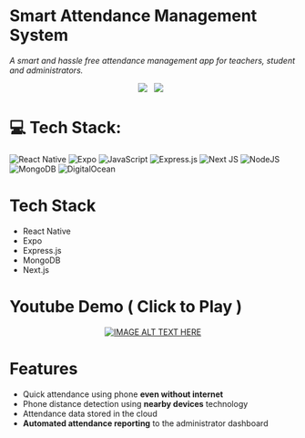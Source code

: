 # Smart Attendance Management System

_A smart and hassle free attendance management app for teachers, student and administrators._

<p align="center">
  <a href="https://github.com/c-shubh/GRIET-2k23/fork"><img src="https://img.shields.io/github/forks/c-shubh/GRIET-2k23?style=for-the-badge&logo=appveyor" /></a>&nbsp;&nbsp;
  <a href="#"><img src="https://img.shields.io/github/stars/c-shubh/GRIET-2k23?style=for-the-badge&logo=appveyor"/></a>&nbsp;&nbsp;
</p>

# 💻 Tech Stack:

![React Native](https://img.shields.io/badge/react_native-%2320232a.svg?style=for-the-badge&logo=react&logoColor=%2361DAFB)
![Expo](https://img.shields.io/badge/expo-1C1E24?style=for-the-badge&logo=expo&logoColor=#D04A37)
![JavaScript](https://img.shields.io/badge/javascript-%23323330.svg?style=for-the-badge&logo=javascript&logoColor=%23F7DF1E)
![Express.js](https://img.shields.io/badge/express.js-%23404d59.svg?style=for-the-badge&logo=express&logoColor=%2361DAFB)
![Next JS](https://img.shields.io/badge/Next-black?style=for-the-badge&logo=next.js&logoColor=white)
![NodeJS](https://img.shields.io/badge/node.js-6DA55F?style=for-the-badge&logo=node.js&logoColor=white)
![MongoDB](https://img.shields.io/badge/MongoDB-%234ea94b.svg?style=for-the-badge&logo=mongodb&logoColor=white)
![DigitalOcean](https://img.shields.io/badge/DigitalOcean-%230167ff.svg?style=for-the-badge&logo=digitalOcean&logoColor=white)

# Tech Stack

- React Native
- Expo
- Express.js
- MongoDB
- Next.js

# Youtube Demo ( Click to Play )

<div align="center">

[![IMAGE ALT TEXT HERE](https://img.youtube.com/vi/KI0mD69E1T0/0.jpg)](https://www.youtube.com/watch?v=KI0mD69E1T0)

</div>

# Features

- Quick attendance using phone **even without internet**
- Phone distance detection using **nearby devices** technology
- Attendance data stored in the cloud
- **Automated attendance reporting** to the administrator dashboard
